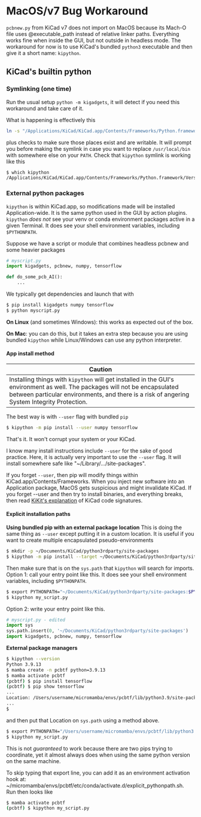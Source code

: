 # MacOS/v7 Bug Workaround

`pcbnew.py` from KiCad v7 does not import on MacOS because its Mach-O file uses @executable_path instead of relative linker paths. Everything works fine when inside the GUI, but not outside in headless mode. The workaround for now is to use KiCad's bundled `python3` executable and then give it a short name: `kipython`.

## KiCad's builtin python
### Symlinking (one time)
Run the usual setup `python -m kigadgets`, it will detect if you need this workaround and take care of it.

What is happening is effectively this
```bash
ln -s "/Applications/KiCad/KiCad.app/Contents/Frameworks/Python.framework/Versions/Current/bin/python3" /usr/local/bin/kipython
```
plus checks to make sure those places exist and are writable. It will prompt you before making the symlink in case you want to replace `/usr/local/bin` with somewhere else on your `PATH`. Check that `kipython` symlink is working like this
```bash
$ which kipython
/Applications/KiCad/KiCad.app/Contents/Frameworks/Python.framework/Versions/Current/bin/python3
```

### External python packages
`kipython` is within KiCad.app, so modifications made will be installed Application-wide. It is the same python used in the GUI by action plugins. `kipython` *does not* see your venv or conda environment packages active in a given Terminal. It does see your shell environment variables, including `$PYTHONPATH`.

Suppose we have a script or module that combines headless pcbnew and some heavier packages
```python
# myscript.py
import kigadgets, pcbnew, numpy, tensorflow

def do_some_pcb_AI():
    ...
```
We typically get dependencies and launch that with
```bash
$ pip install kigadgets numpy tensorflow
$ python myscript.py
```

**On Linux** (and sometimes Windows): this works as expected out of the box.

**On Mac**: you can do this, but it takes an extra step because you are using bundled `kipython` while Linux/Windows can use any python interpreter.

#### App install method
| Caution |
| --- |
| Installing things with `kipython` will get installed in the GUI's environment as well. The packages will not be encapsulated between particular environments, and there is a risk of angering System Integrity Protection. |

The best way is with `--user` flag with bundled `pip`
```bash
$ kipython -m pip install --user numpy tensorflow
```
That's it. It won't corrupt your system or your KiCad.

I know many install instructions include `--user` for the sake of good practice. Here, it is actually very important to use the `--user` flag. It will install somewhere safe like "~/Library/.../site-packages".

If you forget `--user`, then pip will modify things within KiCad.app/Contents/Frameworks. When you inject new software into an Application package, MacOS gets suspicious and might invalidate KiCad. If you forget --user and then try to install binaries, and everything breaks, then read [KiKit's explanation](https://yaqwsx.github.io/KiKit/latest/installation/macos/) of KiCad code signatures.

#### Explicit installation paths
**Using bundled pip with an external package location**
This is doing the same thing as `--user` except putting it in a custom location. It is useful if you want to create multiple encapsulated pseudo-environments
```bash
$ mkdir -p ~/Documents/KiCad/python3rdparty/site-packages
$ kipython -m pip install --target ~/Documents/KiCad/python3rdparty/site-packages numpy tensorflow
```
Then make sure that is on the `sys.path` that `kipython` will search for imports.
Option 1: call your entry point like this. It does see your shell environment variables, including `$PYTHONPATH`.
```bash
$ export PYTHONPATH="~/Documents/KiCad/python3rdparty/site-packages:$PYTHONPATH"
$ kipython my_script.py
```
Option 2: write your entry point like this.
```python
# myscript.py - edited
import sys
sys.path.insert(0, '~/Documents/KiCad/python3rdparty/site-packages')
import kigadgets, pcbnew, numpy, tensorflow
```

**External package managers**
```bash
$ kipython --version
Python 3.9.13
$ mamba create -n pcbtf python=3.9.13
$ mamba activate pcbtf
(pcbtf) $ pip install tensorflow
(pcbtf) $ pip show tensorflow
...
Location: /Users/username/micromamba/envs/pcbtf/lib/python3.9/site-packages
...
$
```
and then put that Location on `sys.path` using a method above.
```bash
$ export PYTHONPATH="/Users/username/micromamba/envs/pcbtf/lib/python3.9/site-packages:$PYTHONPATH"
$ kipython my_script.py
```
This is not *guaranteed* to work because there are two pips trying to coordinate, yet it almost always does when using the same python version on the same machine.

To skip typing that export line, you can add it as an environment activation hook at: ~/micromamba/envs/pcbtf/etc/conda/activate.d/explicit_pythonpath.sh. Run then looks like
```bash
$ mamba activate pcbtf
(pcbtf) $ kipython my_script.py
```

